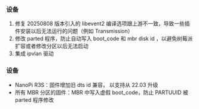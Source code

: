 ### 设备
1. 修复 20250808 版本引入的 libevent2 编译选项跟上游不一致，导致一些插件安装以后无法运行的问题（例如 Transmission）
2. 修改 parted 程序，防止自动写入 boot_code 和 mbr disk id ，以避免树莓派扩容或者修改分区以后无法启动
3. 集成 ipvlan 驱动

### 设备
* NanoPi R3S：固件增加旧 dts id 兼容， 以支持从 22.03 升级
* 所有 MBR 分区的固件：MBR 中写入虚假 boot_code，防止 PARTUUID 被 parted 程序修改



